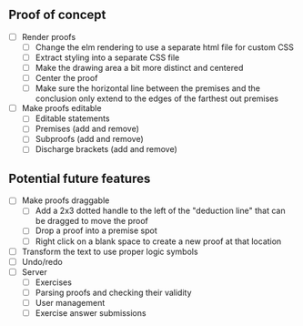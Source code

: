 ## Proof of concept

- [ ] Render proofs
  - [ ] Change the elm rendering to use a separate html file for custom CSS
  - [ ] Extract styling into a separate CSS file
  - [ ] Make the drawing area a bit more distinct and centered
  - [ ] Center the proof
  - [ ] Make sure the horizontal line between the premises and the conclusion only
        extend to the edges of the farthest out premises
- [ ] Make proofs editable
  - [ ] Editable statements
  - [ ] Premises (add and remove)
  - [ ] Subproofs (add and remove)
  - [ ] Discharge brackets (add and remove)

## Potential future features

- [ ] Make proofs draggable
  - [ ] Add a 2x3 dotted handle to the left of the "deduction line" that can be dragged
        to move the proof
  - [ ] Drop a proof into a premise spot
  - [ ] Right click on a blank space to create a new proof at that location
- [ ] Transform the text to use proper logic symbols
- [ ] Undo/redo
- [ ] Server
  - [ ] Exercises
  - [ ] Parsing proofs and checking their validity
  - [ ] User management
  - [ ] Exercise answer submissions
